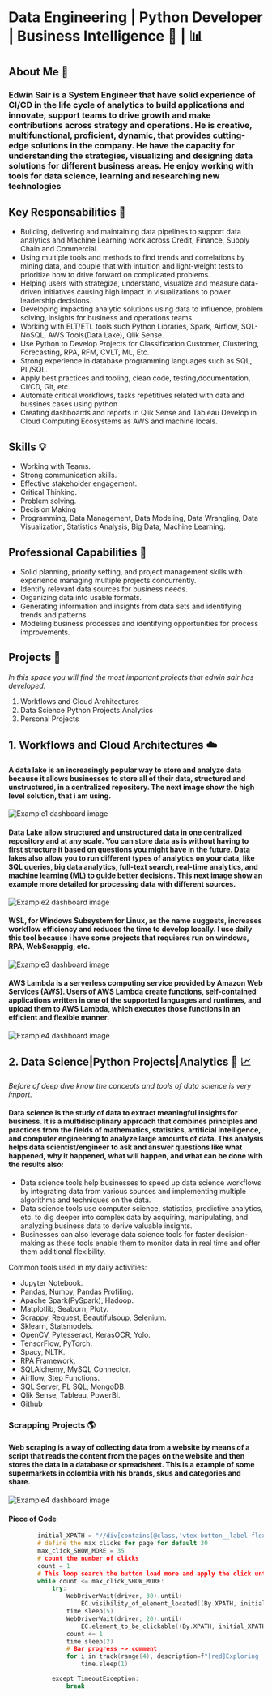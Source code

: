 # Data Engineering | Python Developer | Business Intelligence :rocket: | :bar_chart:

## About Me :raising_hand:
### Edwin Sair is a System Engineer that have solid experience of CI/CD in the life cycle of analytics to build applications and innovate,  support teams to drive growth and make contributions across strategy and operations. He is  creative, multifunctional, proficient, dynamic, that provides cutting-edge solutions in the company. He have the capacity for understanding the strategies, visualizing and designing data solutions for different business areas. He enjoy working with tools for data science, learning and researching new technologies

## Key Responsabilities :dart:
- Building, delivering and maintaining data pipelines to support data analytics and Machine Learning work across Credit, Finance, Supply Chain and Commercial.
- Using multiple tools and methods to find trends and correlations by mining data, and couple that with intuition and light-weight tests to prioritize how to drive forward on complicated problems.
- Helping users with strategize, understand, visualize and measure data-driven initiatives causing high impact in visualizations to power leadership decisions.
- Developing impacting analytic solutions using data to influence, problem solving, insights for business and operations teams.
- Working with ELT/ETL tools such Python Libraries, Spark, Airflow, SQL-NoSQL, AWS Tools(Data Lake), Qlik Sense.
- Use Python to Develop Projects for Classification Customer, Clustering, Forecasting, RPA, RFM,  CVLT,  ML, Etc.
- Strong experience in database programming languages such as SQL, PL/SQL.
- Apply best practices and tooling, clean code, testing,documentation, CI/CD, Git, etc.
- Automate critical workflows, tasks repetitives related with data and bussines cases using python
- Creating dashboards and reports in Qlik Sense and Tableau
Develop in Cloud Computing Ecosystems as AWS and machine locals.

## Skills :bulb:
- Working with Teams.
- Strong communication skills.
- Effective stakeholder engagement.
- Critical Thinking.
- Problem solving.
- Decision Making
- Programming, Data Management, Data Modeling, Data Wrangling, Data Visualization, Statistics Analysis, Big Data, Machine Learning.

## Professional Capabilities :bookmark_tabs:
- Solid planning, priority setting, and project management skills with experience managing multiple projects concurrently.
- Identify relevant data sources for business needs.
- Organizing data into usable formats.
- Generating information and insights from data sets and identifying trends and patterns.
- Modeling business processes and identifying opportunities for process improvements​.

## Projects :scroll:
*In this space you will find the most important projects that edwin sair has developed.*

1. Workflows and Cloud Architectures
2. Data Science|Python Projects|Analytics
3. Personal Projects


## 1. Workflows and Cloud Architectures :cloud:

#### A data lake is an increasingly popular way to store and analyze data because it allows businesses to store all of their data, structured and unstructured, in a centralized repository. The next image show the high level solution, that i am using.

![Example1 dashboard image](ARCH_DMS_Aurora.png)

#### Data Lake allow structured and unstructured data in one centralized repository and at any scale. You can store data as is without having to first structure it based on questions you might have in the future. Data lakes also allow you to run different types of analytics on your data, like SQL queries, big data analytics, full-text search, real-time analytics, and machine learning (ML) to guide better decisions. This next image show an example more detailed for processing data with different sources.

![Example2 dashboard image](ARCH_1_Demo_External_Data.png)

#### WSL, for Windows Subsystem for Linux, as the name suggests, increases workflow efficiency and reduces the time to develop locally. I use daily this tool because i have some projects that requieres run on windows, RPA, WebScrappig, etc.

![Example3 dashboard image](ARCH_2_Local.png)

#### AWS Lambda is a serverless computing service provided by Amazon Web Services (AWS). Users of AWS Lambda create functions, self-contained applications written in one of the supported languages and runtimes, and upload them to AWS Lambda, which executes those functions in an efficient and flexible manner.

![Example4 dashboard image](ARCH_3_Serverless_Deploy_Functions.png)

## 2. Data Science|Python Projects|Analytics 	:bookmark_tabs: :chart_with_upwards_trend:

*Before of deep dive know the concepts and tools of data science is very import.*

#### Data science is the study of data to extract meaningful insights for business. It is a multidisciplinary approach that combines principles and practices from the fields of mathematics, statistics, artificial intelligence, and computer engineering to analyze large amounts of data. This analysis helps data scientist/engineer to ask and answer questions like what happened, why it happened, what will happen, and what can be done with the results also: 

- Data science tools help businesses to speed up data science workflows by integrating data from various sources and implementing multiple algorithms and techniques on the data.
- Data science tools use computer science, statistics, predictive analytics, etc. to dig deeper into complex data by acquiring, manipulating, and analyzing business data to derive valuable insights.
- Businesses can also leverage data science tools for faster decision-making as these tools enable them to monitor data in real time and offer them additional flexibility.

Common tools used in my daily activities:
- Jupyter Notebook.
- Pandas, Numpy, Pandas Profiling.
- Apache Spark(PySpark), Hadoop.
- Matplotlib, Seaborn, Ploty.
- Scrappy, Request, Beautifulsoup, Selenium.
- Sklearn, Statsmodels.
- OpenCV, Pytesseract, KerasOCR, Yolo.
- TensorFlow, PyTorch.
- Spacy, NLTK.
- RPA Framework.
- SQLAlchemy, MySQL Connector.
- Airflow, Step Functions.
- SQL Server, PL SQL, MongoDB.
- Qlik Sense, Tableau, PowerBI.
- Github

### Scrapping Projects :earth_americas:
#### Web scraping is a way of collecting data from a website by means of a script that reads the content from the pages on the website and then stores the data in a database or spreadsheet. This is a example of some supermarkets in colombia with his brands, skus and categories and share.

![Example4 dashboard image](webScraping.png)

#### Piece of Code

``` cpp
        initial_XPATH = "//div[contains(@class,'vtex-button__label flex items-center justify-center h-100 ph5')]"
        # define the max clicks for page for default 30
        max_click_SHOW_MORE = 35
        # count the number of clicks
        count = 1
        # This loop search the button load more and apply the click until the end of page
        while count <= max_click_SHOW_MORE:
            try:
                WebDriverWait(driver, 30).until(
                    EC.visibility_of_element_located((By.XPATH, initial_XPATH)))
                time.sleep(5)    
                WebDriverWait(driver, 20).until(
                    EC.element_to_be_clickable((By.XPATH, initial_XPATH))).click()
                count += 1
                time.sleep(2)
                # Bar progress -> comment
                for i in track(range(4), description=f"[red]Exploring  Web iter {count - 1}.........."):
                    time.sleep(1)

            except TimeoutException:
                break
```

